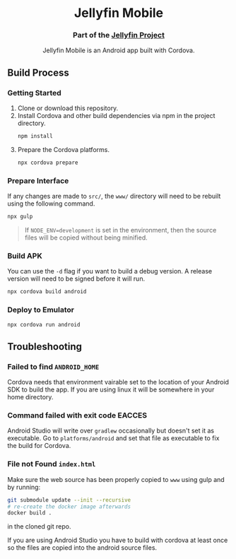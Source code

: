 <h1 align="center">Jellyfin Mobile</h1>
<h3 align="center">Part of the <a href="https://jellyfin.media">Jellyfin Project</a></h3>

<p align="center">
Jellyfin Mobile is an Android app built with Cordova.
</p>

## Build Process

### Getting Started

1. Clone or download this repository.
2. Install Cordova and other build dependencies via npm in the project directory.
   ```sh
   npm install
   ```
3. Prepare the Cordova platforms.
   ```sh
   npx cordova prepare
   ```

### Prepare Interface

If any changes are made to `src/`, the `www/` directory will need to be rebuilt using the following command.

```sh
npx gulp
```

> If `NODE_ENV=development` is set in the environment, then the source files will be copied without being minified.

### Build APK

You can use the `-d` flag if you want to build a debug version. A release version will need to be signed before it will run.

```sh
npx cordova build android
```

### Deploy to Emulator

```sh
npx cordova run android
```

## Troubleshooting

### Failed to find `ANDROID_HOME`

Cordova needs that environment vairable set to the location of your Android SDK to build the app. If you are using linux it will be somewhere in your home directory.

### Command failed with exit code EACCES

Android Studio will write over `gradlew` occasionally but doesn't set it as executable. Go to `platforms/android` and set that file as executable to fix the build for Cordova.

### File not Found `index.html`

Make sure the web source has been properly copied to `www` using gulp and by running:
```sh
git submodule update --init --recursive
# re-create the docker image afterwards
docker build . 
```
in the cloned git repo. 

If you are using Android Studio you have to build with cordova at least once so the files are copied into the android source files.
